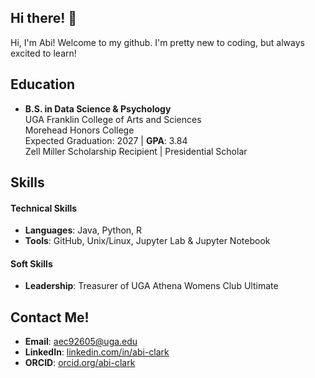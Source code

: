 ## Hi there! 👋
Hi, I'm Abi! Welcome to my github. I'm pretty new to coding, but always excited to learn!

<!--
**abigaillelizabeth/abigaillelizabeth** is a ✨ _special_ ✨ repository because its `README.md` (this file) appears on your GitHub profile.

Here are some ideas to get you started:

- 🔭 I’m currently working on ...
- 🌱 I’m currently learning ...
- 👯 I’m looking to collaborate on ...
- 🤔 I’m looking for help with ...
- 💬 Ask me about ...
- 📫 How to reach me: ...
- 😄 Pronouns: ...
- ⚡ Fun fact: ...
-->

## **Education**

- **B.S. in Data Science & Psychology**  
  UGA Franklin College of Arts and Sciences  
  Morehead Honors College  
  Expected Graduation: 2027 | **GPA**: 3.84  
  Zell Miller Scholarship Recipient | Presidential Scholar


## **Skills**

#### **Technical Skills**
- **Languages**: Java, Python, R
- **Tools**: GitHub, Unix/Linux, Jupyter Lab & Jupyter Notebook

#### **Soft Skills**
- **Leadership**: Treasurer of UGA Athena Womens Club Ultimate

## **Contact Me!**

- **Email**: [aec92605@uga.edu](mailto:aec92605@uga.edu)
- **LinkedIn**: [linkedin.com/in/abi-clark](https://www.linkedin.com/in/abi-clark/)
- **ORCID**: [orcid.org/abi-clark]([https://orcid.org/0009-0006-0720-2432])
